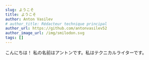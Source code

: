```yaml
---
slug: ようこそ
title: ようこそ
author: Anton Vasilev
# author_title: Rédacteur technique principal 
author_url: https://github.com/antonvasilev52
author_image_url: /img/smilodon.svg
tags: []
---
```


こんにちは！ 私の名前はアントンです。私はテクニカルライターです。
